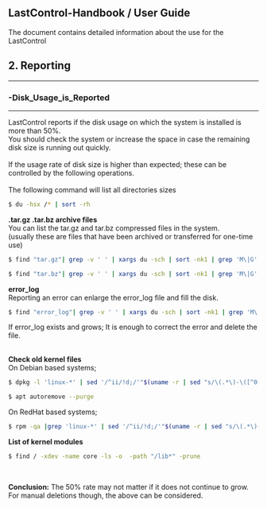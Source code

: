 ## LastControl-Handbook / User Guide
The document contains detailed information about the use for the LastControl

## 2. Reporting
---
### -Disk_Usage_is_Reported
---
LastControl reports if the disk usage on which the system is installed is more than 50%. <br>
You should check the system or increase the space in case the remaining disk size is running out quickly. <br>
<br>
If the usage rate of disk size is higher than expected; these can be controlled by the following operations. <br>
<br>
The following command will list all directories sizes <br>
```sh
$ du -hsx /* | sort -rh
```
**.tar.gz .tar.bz archive files** <br>
You can list the tar.gz and tar.bz compressed files in the system. <br>
(usually these are files that have been archived or transferred for one-time use) <br>

```sh
$ find "tar.gz"| grep -v ' ' | xargs du -sch | sort -nk1 | grep 'M\|G'
```
```sh
$ find "tar.bz"| grep -v ' ' | xargs du -sch | sort -nk1 | grep 'M\|G'
```
**error_log** <br>
Reporting an error can enlarge the error_log file and fill the disk. <br>
```sh
$ find "error_log"| grep -v ' ' | xargs du -sch | sort -nk1 | grep 'M\|G'
```
If error_log exists and grows; It is enough to correct the error and delete the file. <br>
<br>

**Check old kernel files** <br>
On Debian based systems; <br>
```sh
$ dpkg -l 'linux-*' | sed '/^ii/!d;/'"$(uname -r | sed "s/\(.*\)-\([^0-9]\+\)/\1/")"'/d;s/^[^ ]* [^ ]* \([^ ]*\).*/\1/;/[0-9]/!d'
```
```sh
$ apt autoremove --purge
```
On RedHat based systems; <br>
```sh
$ rpm -qa |grep 'linux-*' | sed '/^ii/!d;/'"$(uname -r | sed "s/\(.*\)-\([^0-9]\+\)/\1/")"'/d;s/^[^ ]* [^ ]* \([^ ]*\).*/\1/;/[0-9]/!d'
```
**List of kernel modules** <br>
```sh
$ find / -xdev -name core -ls -o  -path "/lib*" -prune
```
<br>

**Conclusion:** The 50% rate may not matter if it does not continue to grow. For manual deletions though, the above can be considered.
